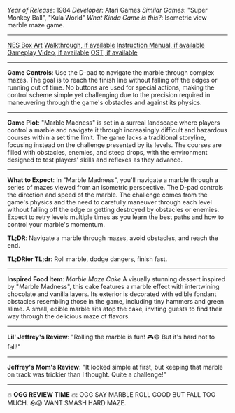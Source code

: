 *Year of Release*: 1984
*Developer*: Atari Games
*Similar Games*: "Super Monkey Ball", "Kula World"
*What Kinda Game is this?*: Isometric view marble maze game.

---
[NES Box Art](https://www.google.com/search?tbm=isch&q=NES+Box+Art+Marble+Madness) 
[Walkthrough, if available](https://www.google.com/search?q=Walkthrough+Steam+Marble+Madness)
[Instruction Manual, if available](https://www.google.com/search?q=NES+Instruction+Manual+Marble+Madness)
[Gameplay Video, if available](https://www.youtube.com/results?search_query=gameplay+PC+Marble+Madness) 
[OST, if available](https://www.youtube.com/results?search_query=gameplay+NES+Marble+Madness+OST)

- - -
**Game Controls**:
Use the D-pad to navigate the marble through complex mazes. The goal is to reach the finish line without falling off the edges or running out of time. No buttons are used for special actions, making the control scheme simple yet challenging due to the precision required in maneuvering through the game's obstacles and against its physics.

- - -
**Game Plot**: 
"Marble Madness" is set in a surreal landscape where players control a marble and navigate it through increasingly difficult and hazardous courses within a set time limit. The game lacks a traditional storyline, focusing instead on the challenge presented by its levels. The courses are filled with obstacles, enemies, and steep drops, with the environment designed to test players' skills and reflexes as they advance.

- - -
**What to Expect**: 
In "Marble Madness", you'll navigate a marble through a series of mazes viewed from an isometric perspective. The D-pad controls the direction and speed of the marble. The challenge comes from the game's physics and the need to carefully maneuver through each level without falling off the edge or getting destroyed by obstacles or enemies. Expect to retry levels multiple times as you learn the best paths and how to control your marble's momentum.

**TL;DR**: Navigate a marble through mazes, avoid obstacles, and reach the end.

**TL;DRier TL;dr**: Roll marble, dodge dangers, finish fast.

---
**Inspired Food Item**: *Marble Maze Cake*
A visually stunning dessert inspired by "Marble Madness", this cake features a marble effect with intertwining chocolate and vanilla layers. Its exterior is decorated with edible fondant obstacles resembling those in the game, including tiny hammers and green slime. A small, edible marble sits atop the cake, inviting guests to find their way through the delicious maze of flavors.

---
**Lil' Jeffrey's Review**: "Rolling the marble is fun! 🎮😄 But it's hard not to fall!"

---
**Jeffrey's Mom's Review**: "It looked simple at first, but keeping that marble on track was trickier than I thought. Quite a challenge!"

---
🔥 **OGG REVIEW TIME** 🔥: OGG SAY MARBLE ROLL GOOD BUT FALL TOO MUCH. 🪨😡 WANT SMASH HARD MAZE.